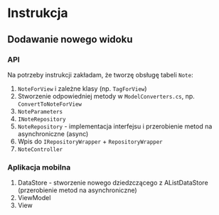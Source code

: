 # Instrukcja

## Dodawanie nowego widoku

### API

Na potrzeby instrukcji zakładam, że tworzę obsługę tabeli `Note`:
1. `NoteForView` i zależne klasy (np. `TagForView`)
2. Stworzenie odpowiedniej metody w `ModelConverters.cs`, np. `ConvertToNoteForView`
2. `NoteParameters`
3. `INoteRepository`
4. `NoteRepository` - implementacja interfejsu i przerobienie metod na asynchroniczne (async)
5. Wpis do `IRepositoryWrapper` + `RepositoryWrapper`
6. `NoteController`


### Aplikacja mobilna
1. DataStore - stworzenie nowego dziedzczącego z AListDataStore (przerobienie metod na asynchroniczne)
2. ViewModel
3. View